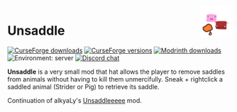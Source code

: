 <img height="70" align="right" src="./assets/icon.png">

# Unsaddle
[![CurseForge downloads](https://cf.way2muchnoise.eu/unsaddle.svg)](https://www.curseforge.com/minecraft/mc-mods/unsaddle)
[![CurseForge versions](https://cf.way2muchnoise.eu/versions/unsaddle.svg)](https://www.curseforge.com/minecraft/mc-mods/unsaddle)
[![Modrinth downloads](https://img.shields.io/modrinth/dt/unsaddle?color=00AF5C&label=modrinth&style=flat&logo=modrinth)](https://modrinth.com/mod/unsaddle)
![Environment: server](https://img.shields.io/badge/environment-server-1976d2?style=flat)
[![Discord chat](https://img.shields.io/badge/chat%20on-discord-7289DA?logo=discord&logoColor=white)](https://discord.gg/6bTGYFppfz)

**Unsaddle** is a very small mod that hat allows the player to remove saddles from animals without having to kill them unmercifully. Sneak + rightclick a saddled animal (Strider or Pig) to retrieve its saddle.

Continuation of alkyaLy's [Unsaddleeeee](https://web.archive.org/web/20211202230803/https://www.curseforge.com/minecraft/mc-mods/unsaddleeeee) mod.
